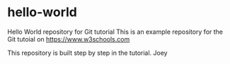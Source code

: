 # hello-world
Hello World repository for Git tutorial
This is an example repository for the Git tutoial on https://www.w3schools.com

This repository is built step by step in the tutorial.
Joey
